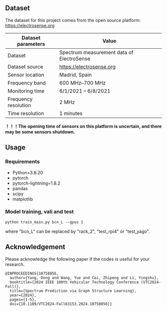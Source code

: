 ## Dataset
The dataset for this project comes from the open source platform: https://electrosense.org

| Dataset parameters            | Value                                    |
|-------------------------------|------------------------------------------|
| Dataset                       | Spectrum measurement data of ElectroSense |
| Dataset source                | https://electrosense.org                 |
| Sensor location               | Madrid, Spain                            |
| Frequency band                | 600 MHz–700 MHz                          |
| Monitoring time               | 6/1/2021 – 6/8/2021                      |
| Frequency resolution          | 2 MHz                                    |
| Time resolution               | 1 minutes                                |

**！！！The opening time of sensors on this platform is uncertain, and there may be some sensors shutdown.**

## Usage

### Requirements
- Python=3.8.20
- pytorch
- pytorch-lightning=1.8.2
- pandas
- scipy
- matplotlib

### Model training, vali and test
```
python train_main.py bcn_L --gpus 1
```
where "bcn_L" can be replaced by "rack_2", "test_rpi4" or "test_yago".


## Acknowledgement
Please acknowledge the following paper if the codes is useful for your research.

```
@INPROCEEDINGS{10758056,
  author={Yang, Dong and Wang, Yue and Cai, Zhipeng and Li, Yingshu},
  booktitle={2024 IEEE 100th Vehicular Technology Conference (VTC2024-Fall)}, 
  title={Spectrum Prediction via Graph Structure Learning}, 
  year={2024},
  pages={1-5},
  doi={10.1109/VTC2024-Fall63153.2024.10758056}}
  ```

